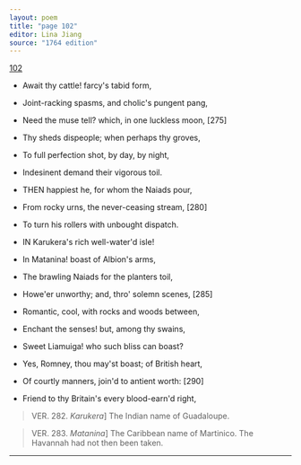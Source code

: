 ```yaml
---
layout: poem
title: "page 102"
editor: Lina Jiang
source: "1764 edition"
---
```



[102]()

- Await thy cattle! farcy's tabid form,
- Joint-racking spasms, and cholic's pungent pang,
- Need the muse tell? which, in one luckless moon, [275]
- Thy sheds dispeople; when perhaps thy groves,
- To full perfection shot, by day, by night,
- Indesinent demand their vigorous toil.

- THEN happiest he, for whom the Naiads pour,
- From rocky urns, the never-ceasing stream, [280]
- To turn his rollers with unbought dispatch.

- IN Karukera's rich well-water'd isle!
- In Matanina! boast of Albion's arms,
- The brawling Naiads for the planters toil,
- Howe'er unworthy; and, thro' solemn scenes, [285]
- Romantic, cool, with rocks and woods between,
- Enchant the senses! but, among thy swains,
- Sweet Liamuiga! who such bliss can boast?
- Yes, Romney, thou may'st boast; of British heart,
- Of courtly manners, join'd to antient worth: [290]
- Friend to thy Britain's every blood-earn'd right,

> VER. 282. *Karukera*\] The Indian name of Guadaloupe.

> VER. 283. *Matanina*\] The Caribbean name of Martinico. The Havannah had not then been taken.

---
